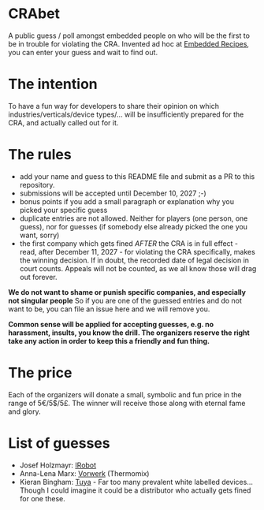 # CRAbet
A public guess / poll amongst embedded people on who will be the first to be in trouble for violating the CRA.
Invented ad hoc at [Embedded Recipes](https://embedded-recipes.org/2025/), you can enter your guess and wait to find out.

# The intention

To have a fun way for developers to share their opinion on which industries/verticals/device types/... will be insufficiently prepared for the CRA, and actually called out for it.

# The rules

- add your name and guess to this README file and submit as a PR to this repository.
- submissions will be accepted until December 10, 2027 ;-)
- bonus points if you add a small paragraph or explanation why you picked your specific guess
- duplicate entries are not allowed. Neither for players (one person, one guess), nor for guesses (if somebody else already picked the one you want, sorry)
- the first company which gets fined *AFTER* the CRA is in full effect - read, after December 11, 2027 - for violating the CRA specifically, makes the winning decision. If in doubt, the recorded date of legal decision in court counts. Appeals will not be counted, as we all know those will drag out forever.

**We do not want to shame or punish specific companies, and especially not singular people**
So if you are one of the guessed entries and do not want to be, you can file an issue here and we will remove you.

**Common sense will be applied for accepting guesses, e.g. no harassment, insults, you know the drill. The organizers reserve the right take any action in order to keep this a friendly and fun thing.**

# The price

Each of the organizers will donate a small, symbolic and fun price in the range of 5€/5$/5£. The winner will receive those along with eternal fame and glory.

# List of guesses

- Josef Holzmayr: [IRobot](https://www.irobot.com)
- Anna-Lena Marx: [Vorwerk](https://www.vorwerk.com/) (Thermomix)
- Kieran Bingham: [Tuya](https://tuya.eu/) - Far too many prevalent white labelled devices... Though I could imagine it could be a distributor who actually gets fined for one these.
